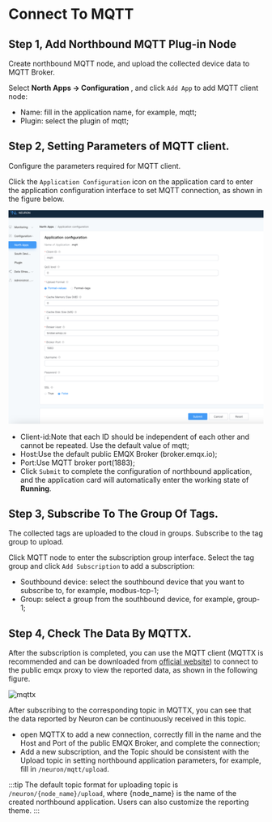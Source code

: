 # Connect To MQTT

## Step 1, Add Northbound MQTT Plug-in Node

Create northbound MQTT node, and upload the collected device data to MQTT Broker.

Select **North Apps -> Configuration** , and click `Add App` to add MQTT client node:

* Name: fill in the application name, for example, mqtt;
* Plugin: select the plugin of mqtt;

## Step 2, Setting Parameters of MQTT client.

Configure the parameters required for MQTT client.

Click the `Application Configuration` icon on the application card to enter the application configuration interface to set MQTT connection, as shown in the figure below.

![mqtt-config](./assets/mqtt-config.png)

* Client-id:Note that each ID should be independent of each other and cannot be repeated. Use the default value of mqtt;
* Host:Use the default public EMQX Broker (broker.emqx.io);
* Port:Use MQTT broker port(1883);
* Click `Submit` to complete the configuration of northbound application, and the application card will automatically enter the working state of **Running**.

## Step 3, Subscribe To The Group Of Tags.

The collected tags are uploaded to the cloud in groups. Subscribe to the tag group to upload.

Click MQTT node to enter the subscription group interface. Select the tag group and click `Add Subscription` to add a subscription:

* Southbound device: select the southbound device that you want to subscribe to, for example, modbus-tcp-1;
* Group: select a group from the southbound device, for example, group-1;

## Step 4, Check The Data By MQTTX.

After the subscription is completed, you can use the MQTT client (MQTTX is recommended and can be downloaded from [official website](https://www.EMQX.com/zh/products/MQTTX)) to connect to the public emqx proxy to view the reported data, as shown in the following figure.

![mqttx](./assets/mqttx.png)

After subscribing to the corresponding topic in MQTTX, you can see that the data reported by Neuron can be continuously received in this topic.

* open MQTTX to add a new connection, correctly fill in the name and the Host and Port of the public EMQX Broker, and complete the connection;
* Add a new subscription, and the Topic should be consistent with the Upload topic in setting northbound application parameters, for example, fill in `/neuron/mqtt/upload`.

:::tip
The default topic format for uploading topic is `/neuron/{node_name}/upload`, where {node_name} is the name of the created northbound application. Users can also customize the reporting theme.
:::